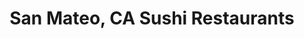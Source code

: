 ---
layout: city
title: San Mateo, CA Sushi Restaurants
permalink: /california/san-mateo/
stateAbbr: CA
stateName: California
cityName: San Mateo
---